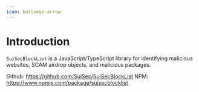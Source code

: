 ```yaml
---
icon: bullseye-arrow
---
```


# Introduction

`SuiSecBlockList` is a JavaScript/TypeScript library for identifying malicious websites, SCAM airdrop objects, and malicious packages.

Github: https://github.com/SuiSec/SuiSecBlockList
NPM: https://www.npmjs.com/package/suisecblocklist
